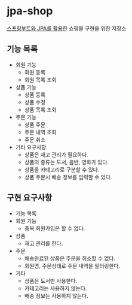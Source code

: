 # jpa-shop
[스프링부트와 JPA를 활용](https://www.inflearn.com/course/스프링부트-JPA-활용-1)한 쇼핑몰 구현을 위한 저장소


## 기능 목록
- 회원 기능
  - 회원 등록
  - 회원 목록 조회
- 상품 기능
  - 상품 등록
  - 상품 수정
  - 상품 목록 조회
- 주문 기능
  - 상품 주문
  - 주문 내역 조회
  - 주문 취소
- 기타 요구사항
  - 상품은 재고 관리가 필요하다.
  - 상품의 종류는 도서, 음반, 영화가 있다.
  - 상품을 카테고리로 구분할 수 있다.
  - 상품 주문시 배송 정보를 입력할 수 있다.


## 구현 요구사항
- 기능 목록
- 회원 기능
  - 중복 회원가입은 할 수 없다.
- 상품
  - 재고 관리를 한다.
- 주문
  - 배송완료된 상품은 주문을 취소할 수 없다.
  - 회원명, 주문상태로 주문 내역을 필터링한다.
- 기타
  - 상품은 도서만 사용한다.
  - 카테고리는 사용하지 않는다.
  - 배송 정보는 사용하지 않는다.
